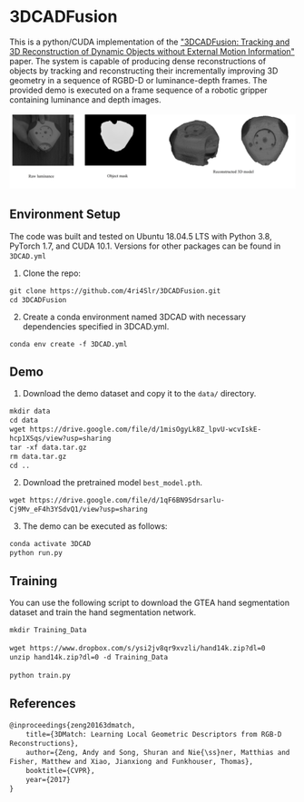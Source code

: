 # 3DCADFusion
This is a python/CUDA implementation of the ["3DCADFusion: Tracking and 3D Reconstruction of Dynamic Objects without External Motion Information"](https://ieeexplore.ieee.org/abstract/document/9658735?casa_token=BNbHLtWnLc0AAAAA:Rvnj4xUqPKrXFsTtxBM2ET4-nn-xm0XHPSZB3R_JmZPbE1bBjkQoKwE7QKY47gjtd-2N66Q) paper. The system is capable of producing dense reconstructions of objects by tracking and reconstructing their incrementally improving 3D geometry in a sequence of RGBD-D or luminance-depth frames. The provided demo is executed on a frame sequence of a robotic gripper containing luminance and depth images.
<br/> <br/> 
![Demo Image](https://github.com/4ri4Slr/3DCADFusion/blob/58a3b2ce1ea968e7cf88947ed6a5ea55d824ce2a/demo-im.png) 
<br/> 
## Environment Setup

The code was built and tested on Ubuntu 18.04.5 LTS with Python 3.8, PyTorch 1.7, and CUDA 10.1. Versions for other packages can be found in `3DCAD.yml`
1. Clone the repo: 
```
git clone https://github.com/4ri4Slr/3DCADFusion.git
cd 3DCADFusion
```
2. Create a conda environment named 3DCAD with necessary dependencies specified in 3DCAD.yml.
```
conda env create -f 3DCAD.yml
```

## Demo

1. Download the demo dataset and copy it to the `data/` directory.

```
mkdir data 
cd data
wget https://drive.google.com/file/d/1misOgyLk8Z_lpvU-wcvIskE-hcp1XSqs/view?usp=sharing
tar -xf data.tar.gz
rm data.tar.gz
cd ..
```

2. Download the pretrained model `best_model.pth`.

```
wget https://drive.google.com/file/d/1qF6BN9Sdrsarlu-Cj9Mv_eF4h3YSdvQ1/view?usp=sharing
```

3. The demo can be executed as follows: 

```
conda activate 3DCAD
python run.py
```

## Training 

You can use the following script to download the GTEA hand segmentation dataset and train the hand segmentation network. 
    
```
mkdir Training_Data

wget https://www.dropbox.com/s/ysi2jv8qr9xvzli/hand14k.zip?dl=0
unzip hand14k.zip?dl=0 -d Training_Data

python train.py
```

    
## References

```
@inproceedings{zeng20163dmatch, 
    title={3DMatch: Learning Local Geometric Descriptors from RGB-D Reconstructions}, 
    author={Zeng, Andy and Song, Shuran and Nie{\ss}ner, Matthias and Fisher, Matthew and Xiao, Jianxiong and Funkhouser, Thomas}, 
    booktitle={CVPR}, 
    year={2017} 
}


```
